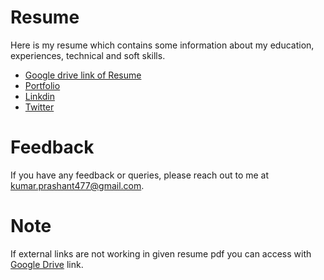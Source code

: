 # Resume

Here is my resume which contains some information about my education, experiences, technical and soft skills.


- [Google drive link of Resume](https://drive.google.com/file/d/1PVs_HqbLC2EoSVYomORLxeAeq05efZgG/view?usp=sharing)
- [Portfolio](https://prashant7277.github.io/Prashant_portfolio)
- [Linkdin](https://www.linkedin.com/in/prashant-kumar-346037159/)
- [Twitter](https://twitter.com/101Prashant)

# Feedback

If you have any feedback or queries, please reach out to me at kumar.prashant477@gmail.com.


# Note

If external links are not working in given resume pdf you can access with [Google Drive](https://drive.google.com/file/d/1PVs_HqbLC2EoSVYomORLxeAeq05efZgG/view?usp=sharing) link.
